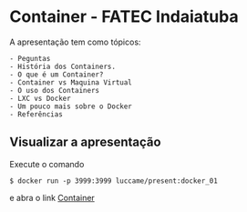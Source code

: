 # Container - FATEC Indaiatuba

A apresentação tem como tópicos: 

    - Peguntas 
    - História dos Containers.
    - O que é um Container?
    - Container vs Maquina Virtual
    - O uso dos Containers
    - LXC vs Docker 
    - Um pouco mais sobre o Docker 
    - Referências

## Visualizar a apresentação

Execute o comando

```
$ docker run -p 3999:3999 luccame/present:docker_01
```

e abra o link [Container](http://localhost:3999)
